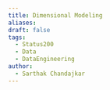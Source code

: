 ```yaml
---
title: Dimensional Modeling
aliases: 
draft: false
tags:
  - Status200
  - Data
  - DataEngineering
author:
  - Sarthak Chandajkar
---
```

 

